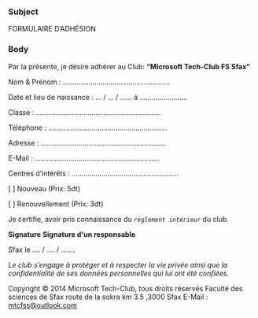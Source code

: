 ﻿### Subject
FORMULAIRE D’ADHÉSION
### Body
Par la présente, je désire adhérer au Club: **“Microsoft Tech-Club FS Sfax”**

Nom & Prénom : ………………………………………………

Date et lieu de naissance : … / … / …… à ……………………

Classe : ………………………………………………………

Téléphone : ……………………………………………………

Adresse : ………………………………………………………

E-Mail : ………………………………………………………

Centres d’intérêts : ………………………………………………

[ ] Nouveau (Prix: 5dt)

[ ] Renouvellement (Prix: 3dt)

Je certifie, avoir pris connaissance du _`règlement intérieur`_ du club.

**Signature**
&#x202b; **Signature d'un responsable**



Sfax le .... / .... / .......

_Le club s’engage à protéger et à respecter la vie privée ainsi que la confidentialité de ses données personnelles qui lui ont été confiées._

Copyright © 2014 Microsoft Tech-Club, tous droits réservés
Faculté des sciences de Sfax route de la sokra km 3.5 ,3000 Sfax
E-Mail : mtcfss@outlook.com
